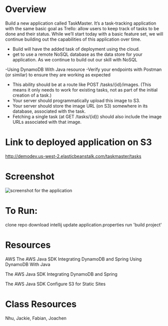 # Overview
Build a new application called TaskMaster. 
It’s a task-tracking application with the same basic goal as Trello: allow
 users to keep track of tasks to be done and their status. While we’ll start
  today with a basic feature set, we will continue building out the capabilities
   of this application over time.

 - Build will have the added task of deployment using the cloud.
 - get to use a remote NoSQL database as the data store for your application. As we continue to build out our skill 
with NoSQL

-Using DynamoDB With Java resource
-Verify your endpoints with Postman (or similar) 
 to ensure they are working as expected
 
- This ability should be at a route like POST /tasks/{id}/images. 
(This means it only needs to work for existing tasks, not as part of the
 initial creation of a task.)
- Your server should programmatically upload this image to S3.
- Your server should store the image URL (on S3) somewhere in its database, associated with the task.
- Fetching a single task (at GET /tasks/{id}) should also include the image URLs associated with that image.

 # Link to deployed application on S3
 http://demodev.us-west-2.elasticbeanstalk.com/taskmaster/tasks
 
# Screenshot

 ![screenshot for the application](../taskmaster/assets/screenshot.png)
 
 
 
 # To Run:
 clone repo
 download intellij
 update application.properties
 run 'build project'
 
# Resources
AWS
The AWS Java SDK
Integrating DynamoDB and Spring
Using DynamoDB With Java

The AWS Java SDK
Integrating DynamoDB and Spring

The AWS Java SDK
Configure S3 for Static Sites

# Class Resources
Nhu, Jackie, Fabian, Joachen

